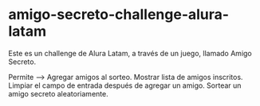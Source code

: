 # amigo-secreto-challenge-alura-latam
Este es un challenge de Alura Latam, a través de un juego, llamado Amigo Secreto.

Permite -->
Agregar amigos al sorteo.
Mostrar lista de amigos inscritos.
Limpiar el campo de entrada después de agregar un amigo.
Sortear un amigo secreto aleatoriamente.
